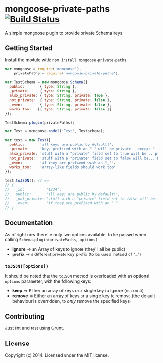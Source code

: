 # mongoose-private-paths [![Build Status](https://travis-ci.org/yamadapc/mongoose-private-paths.png?branch=master)](https://travis-ci.org/yamadapc/mongoose-private-paths)

A simple mongoose plugin to provide private Schema keys

## Getting Started
Install the module with: `npm install mongoose-private-paths`

```javascript
var mongoose = require('mongoose'),
    privatePaths = require('mongoose-private-paths');

var TestSchema = new mongoose.Schema({
  public:       { type: String },
  _private:     { type: String },
  also_private: { type: String, private: true },
  not_private:  { type: String, private: false },
  _even:        { type: String, private: false },
  works_too:   [{ type: String, private: false }]
});

TestSchema.plugin(privatePaths);

var Test = mongoose.model('Test', Testschema);

var test = new Test({
  public:       'all keys are public by default!',
  _private:     'keys prefixed with an "_" will be private - except "_id"',
  also_private: 'stuff with a "private" field set to true will be... private!',
  not_private:  'stuff with a "private" field set to false will be... NOT private!',
  _even:        'if they are prefixed with an "_"',
  works_too:    'array-like fields should work too'
});

test.toJSON(); // =>
// {
//   _id:          '1234',
//   public:       'all keys are public by default!',
//   _not_private: 'stuff with a "private" field set to false will be... NOT private!',
//   _even:        'if they are prefixed with an "_"'
// }
```

## Documentation

As of right now there're only two options available, to be passed when calling
`Schema.plugin(privatePaths, options)`:

- **ignore** => an Array of keys to ignore (they'll all be public)
- **prefix** => a different private key prefix (to be used instead of "\_")

### `toJSON([options])`

It should be noted that the `toJSON` method is overloaded with an optional
`options` parameter, with the following keys:

- **keep**   => Either an array of keys or a single key to ignore (not omit)
- **remove** => Either an array of keys or a single key to remove (the default
  behaviour is overridden, to _only_ remove the specified keys)

## Contributing
Just lint and test using [Grunt](http://gruntjs.com/).

## License
Copyright (c) 2014. Licensed under the MIT license.
